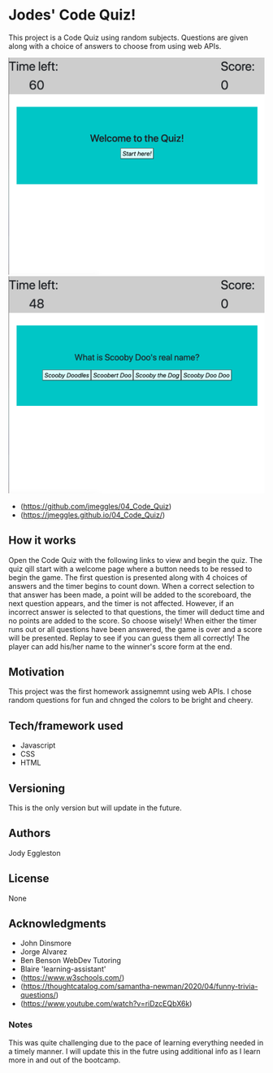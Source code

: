 # Jodes' Code Quiz!
This project is a Code Quiz using random subjects.  Questions are given along with a choice of answers to choose from using web APIs.  

<img src="/assets/images/screenshot1.png" width=600>
<img src="/assets/images/screenshot2.png" width=600>

- (https://github.com/jmeggles/04_Code_Quiz)
- (https://jmeggles.github.io/04_Code_Quiz/)

## How it works
Open the Code Quiz with the following links to view and begin the quiz.  The quiz qill start with a welcome page where a button needs to be ressed to begin the game.  The first question is presented along with 4 choices of answers and the timer begins to count down.  When a correct selection to that answer has been made, a point will be added to the scoreboard, the next question appears, and the timer is not affected.  However, if an incorrect answer is selected to that questions, the timer will deduct time and no points are added to the score.  So choose wisely!  When either the timer runs out or all questions have been answered, the game is over and a score will be presented.  Replay to see if you can guess them all correctly!  The player can add his/her name to the winner's score form at the end.  

## Motivation
This project was the first homework assignemnt using web APIs. I chose random questions for fun and chnged the colors to be bright and cheery.

## Tech/framework used
- Javascript
- CSS
- HTML

## Versioning
This is the only version but will update in the future.

## Authors
Jody Eggleston

## License
None

## Acknowledgments
- John Dinsmore
- Jorge Alvarez
- Ben Benson WebDev Tutoring
- Blaire 'learning-assistant'
- (https://www.w3schools.com/)
- (https://thoughtcatalog.com/samantha-newman/2020/04/funny-trivia-questions/)
- (https://www.youtube.com/watch?v=riDzcEQbX6k)

### Notes
This was quite challenging due to the pace of learning everything needed in a timely manner.  I will update this in the futre using additional info as I learn more in and out of the bootcamp.